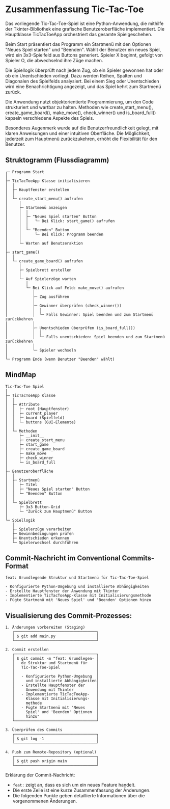 # Zusammenfassung Tic-Tac-Toe

Das vorliegende Tic-Tac-Toe-Spiel ist eine Python-Anwendung, die mithilfe der Tkinter-Bibliothek eine grafische Benutzeroberfläche implementiert. Die Hauptklasse TicTacToeApp orchestriert das gesamte Spielgeschehen.

Beim Start präsentiert das Programm ein Startmenü mit den Optionen "Neues Spiel starten" und "Beenden". Wählt der Benutzer ein neues Spiel, wird ein 3x3-Spielfeld aus Buttons generiert. Spieler X beginnt, gefolgt von Spieler O, die abwechselnd ihre Züge machen.

Die Spiellogik überprüft nach jedem Zug, ob ein Spieler gewonnen hat oder ob ein Unentschieden vorliegt. Dazu werden Reihen, Spalten und Diagonalen des Spielfelds analysiert. Bei einem Sieg oder Unentschieden wird eine Benachrichtigung angezeigt, und das Spiel kehrt zum Startmenü zurück.

Die Anwendung nutzt objektorientierte Programmierung, um den Code strukturiert und wartbar zu halten. Methoden wie create_start_menu(), create_game_board(), make_move(), check_winner() und is_board_full() kapseln verschiedene Aspekte des Spiels.

Besonderes Augenmerk wurde auf die Benutzerfreundlichkeit gelegt, mit klaren Anweisungen und einer intuitiven Oberfläche. Die Möglichkeit, jederzeit zum Hauptmenü zurückzukehren, erhöht die Flexibilität für den Benutzer.

## Struktogramm (Flussdiagramm)

```
┌─ Programm Start
│
├─ TicTacToeApp Klasse initialisieren
│  │
│  ├─ Hauptfenster erstellen
│  │
│  └─ create_start_menu() aufrufen
│     │
│     ├─ Startmenü anzeigen
│     │  │
│     │  ├─ "Neues Spiel starten" Button
│     │  │   └─ Bei Klick: start_game() aufrufen
│     │  │
│     │  └─ "Beenden" Button
│     │      └─ Bei Klick: Programm beenden
│     │
│     └─ Warten auf Benutzeraktion
│
├─ start_game()
│  │
│  └─ create_game_board() aufrufen
│     │
│     ├─ Spielbrett erstellen
│     │
│     └─ Auf Spielerzüge warten
│        │
│        └─ Bei Klick auf Feld: make_move() aufrufen
│           │
│           ├─ Zug ausführen
│           │
│           ├─ Gewinner überprüfen (check_winner())
│           │  │
│           │  └─ Falls Gewinner: Spiel beenden und zum Startmenü zurückkehren
│           │
│           ├─ Unentschieden überprüfen (is_board_full())
│           │  │
│           │  └─ Falls unentschieden: Spiel beenden und zum Startmenü zurückkehren
│           │
│           └─ Spieler wechseln
│
└─ Programm Ende (wenn Benutzer "Beenden" wählt)
```

## MindMap

```
Tic-Tac-Toe Spiel
│
├─ TicTacToeApp Klasse
│  │
│  ├─ Attribute
│  │  ├─ root (Hauptfenster)
│  │  ├─ current_player
│  │  ├─ board (Spielfeld)
│  │  └─ buttons (GUI-Elemente)
│  │
│  └─ Methoden
│     ├─ __init__
│     ├─ create_start_menu
│     ├─ start_game
│     ├─ create_game_board
│     ├─ make_move
│     ├─ check_winner
│     └─ is_board_full
│
├─ Benutzeroberfläche
│  │
│  ├─ Startmenü
│  │  ├─ Titel
│  │  ├─ "Neues Spiel starten" Button
│  │  └─ "Beenden" Button
│  │
│  └─ Spielbrett
│     ├─ 3x3 Button-Grid
│     └─ "Zurück zum Hauptmenü" Button
│
└─ Spiellogik
   │
   ├─ Spielerzüge verarbeiten
   ├─ Gewinnbedingungen prüfen
   ├─ Unentschieden erkennen
   └─ Spielerwechsel durchführen
```

## Commit-Nachricht im Conventional Commits-Format

```
feat: Grundlegende Struktur und Startmenü für Tic-Tac-Toe-Spiel

- Konfigurierte Python-Umgebung und installierte Abhängigkeiten
- Erstellte Hauptfenster der Anwendung mit Tkinter
- Implementierte TicTacToeApp-Klasse mit Initialisierungsmethode
- Fügte Startmenü mit 'Neues Spiel' und 'Beenden' Optionen hinzu
```

## Visualisierung des Commit-Prozesses:

```
1. Änderungen vorbereiten (Staging)
   ┌────────────────────────────────────┐
   │ $ git add main.py                  │
   └────────────────────────────────────┘

2. Commit erstellen
   ┌────────────────────────────────────┐
   │ $ git commit -m "feat: Grundlegen- │
   │   de Struktur und Startmenü für    │
   │   Tic-Tac-Toe-Spiel                │
   │                                    │
   │   - Konfigurierte Python-Umgebung  │
   │     und installierte Abhängigkeiten│
   │   - Erstellte Hauptfenster der     │
   │     Anwendung mit Tkinter          │
   │   - Implementierte TicTacToeApp-   │
   │     Klasse mit Initialisierungs-   │
   │     methode                        │
   │   - Fügte Startmenü mit 'Neues     │
   │     Spiel' und 'Beenden' Optionen  │
   │     hinzu"                         │
   └────────────────────────────────────┘

3. Überprüfen des Commits
   ┌────────────────────────────────────┐
   │ $ git log -1                       │
   └────────────────────────────────────┘

4. Push zum Remote-Repository (optional)
   ┌────────────────────────────────────┐
   │ $ git push origin main             │
   └────────────────────────────────────┘
```

Erklärung der Commit-Nachricht:

- `feat:` zeigt an, dass es sich um ein neues Feature handelt.
- Die erste Zeile ist eine kurze Zusammenfassung der Änderungen.
- Die folgenden Punkte geben detaillierte Informationen über die vorgenommenen Änderungen.
